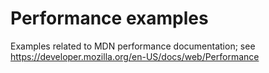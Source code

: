 # Performance examples

Examples related to MDN performance documentation; see https://developer.mozilla.org/en-US/docs/web/Performance